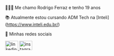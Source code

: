 👨🏻‍💻 Me chamo Rodrigo Ferraz e tenho 19 anos

📚 Atualmente estou cursando ADM Tech na [Inteli] (https://www.inteli.edu.br/)

🔗 Minhas redes sociais
<div align="left">
  <a href="https://www.linkedin.com/in/rodrigo-ferraz-b8a946244/" target="_blank">
    <img src="https://raw.githubusercontent.com/maurodesouza/profile-readme-generator/master/src/assets/icons/social/linkedin/default.svg" width="42" height="30" alt="linkedin logo"  />
  </a>
  <a href="https://instagram.com/rodggf" target="_blank">
    <img src="https://raw.githubusercontent.com/maurodesouza/profile-readme-generator/master/src/assets/icons/social/instagram/default.svg" width="42" height="30" alt="instagram logo"  />
  </a>
</div>